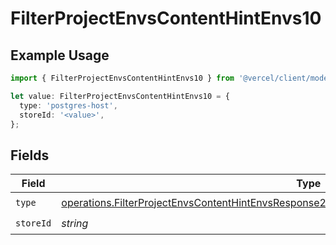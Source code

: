 # FilterProjectEnvsContentHintEnvs10

## Example Usage

```typescript
import { FilterProjectEnvsContentHintEnvs10 } from '@vercel/client/models/operations';

let value: FilterProjectEnvsContentHintEnvs10 = {
  type: 'postgres-host',
  storeId: '<value>',
};
```

## Fields

| Field     | Type                                                                                                                                                                                                         | Required           | Description |
| --------- | ------------------------------------------------------------------------------------------------------------------------------------------------------------------------------------------------------------ | ------------------ | ----------- |
| `type`    | [operations.FilterProjectEnvsContentHintEnvsResponse200ApplicationJSONResponseBody2Envs10Type](../../models/operations/filterprojectenvscontenthintenvsresponse200applicationjsonresponsebody2envs10type.md) | :heavy_check_mark: | N/A         |
| `storeId` | _string_                                                                                                                                                                                                     | :heavy_check_mark: | N/A         |
